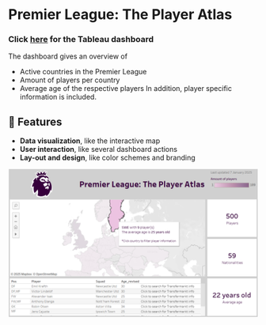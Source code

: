 # Premier League: The Player Atlas

### Click **[here](https://public.tableau.com/shared/MG2DMYRCM?:display_count=n&:origin=viz_share_link)** for the Tableau dashboard

The dashboard gives an overview of
- Active countries in the Premier League
- Amount of players per country
- Average age of the respective players
In addition, player specific information is included.

## 🌟 Features
- **Data visualization**, like the interactive map
- **User interaction**, like several dashboard actions
- **Lay-out and design**, like color schemes and branding

![](image.png)



